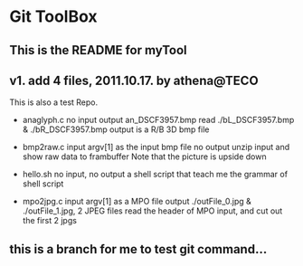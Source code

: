 Git ToolBox
===========
## This is the README for myTool ##
## v1. add 4 files, 2011.10.17. by athena@TECO ##

This is also a test Repo.


* anaglyph.c	no input
		output an_DSCF3957.bmp
		read ./bL_DSCF3957.bmp & ./bR_DSCF3957.bmp
		output is a R/B 3D bmp file

* bmp2raw.c	input argv[1] as the input bmp file
		no output
		unzip input and show raw data to frambuffer
		Note that the picture is upside down

* hello.sh	no input, no output
		a shell script that teach me the grammar of shell script

* mpo2jpg.c	input argv[1] as a MPO file
		output ./outFile_0.jpg & ./outFile_1.jpg, 2 JPEG files
		read the header of MPO input, and cut out the first 2 jpgs


## this is a branch for me to test git command...

